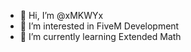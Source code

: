 - 👋 Hi, I’m @xMKWYx
- 👀 I’m interested in FiveM Development
- 🌱 I’m currently learning Extended Math
